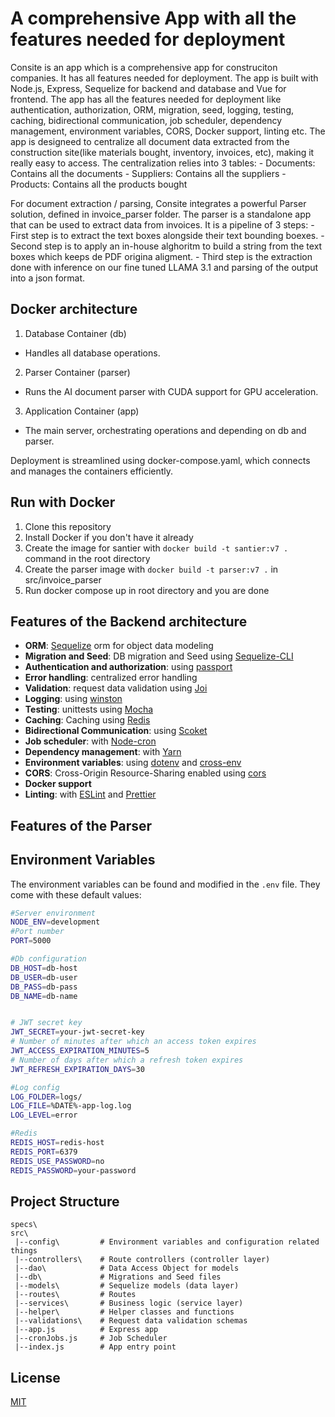# A comprehensive App with all the features needed for deployment
Consite is an app which is a comprehensive app for construciton companies. It has all features needed for deployment.
The app is built with Node.js, Express, Sequelize for backend and database and Vue for frontend. The app has all the features needed for deployment like authentication, authorization, ORM, migration, seed, logging, testing, caching, bidirectional communication, job scheduler, dependency management, environment variables, CORS, Docker support, linting etc.
The app is designeed to centralize all document data extracted from the construction site(like materials bought, inventory, invoices, etc), making it really easy to access.
The centralization relies into 3 tables: 
	- Documents: Contains all the documents 
	- Suppliers: Contains all the suppliers
	- Products: Contains all the products bought

For document extraction / parsing, Consite integrates a powerful Parser solution, defined in invoice_parser folder. The parser is a standalone app that can be used to extract data from invoices. 
It is a pipeline of 3 steps:
	- First step is to extract the text boxes alongside their text bounding boexes. 
	- Second step is to apply an in-house alghoritm to build a string from the text boxes which keeps de PDF origina aligment.
	- Third step is the extraction done with inference on our fine tuned LLAMA 3.1 and parsing of the output into a json format.

## Docker architecture

1. Database Container (db)
 - Handles all database operations.
2. Parser Container (parser)
 - Runs the AI document parser with CUDA support for GPU acceleration.
3. Application Container (app)
 - The main server, orchestrating operations and depending on db and parser.

Deployment is streamlined using docker-compose.yaml, which connects and manages the containers efficiently.

## Run with Docker

1. Clone this repository
2. Install Docker if you don't have it already
3. Create the image for santier with `docker build -t santier:v7 .` command in the root directory
4. Create the parser image with `docker build -t parser:v7 .` in src/invoice_parser
5. Run docker compose up in root directory and you are done


## Features of the Backend architecture

- **ORM**: [Sequelize](https://sequelize.org/)  orm for object data modeling
- **Migration and Seed**: DB migration and Seed using [Sequelize-CLI](https://github.com/sequelize/cli) 
- **Authentication and authorization**: using [passport](http://www.passportjs.org)
- **Error handling**: centralized error handling
- **Validation**: request data validation using [Joi](https://github.com/hapijs/joi)
- **Logging**: using [winston](https://github.com/winstonjs/winston) 
- **Testing**: unittests using [Mocha](https://mochajs.org/)
- **Caching**: Caching using [Redis](https://redis.io/)
- **Bidirectional Communication**: using [Scoket](https://socket.io/)
- **Job scheduler**: with [Node-cron](https://www.npmjs.com/package/node-cron)
- **Dependency management**: with [Yarn](https://yarnpkg.com)
- **Environment variables**: using [dotenv](https://github.com/motdotla/dotenv) and [cross-env](https://github.com/kentcdodds/cross-env#readme)
- **CORS**: Cross-Origin Resource-Sharing enabled using [cors](https://github.com/expressjs/cors)
- **Docker support**
- **Linting**: with [ESLint](https://eslint.org) and [Prettier](https://prettier.io)

## Features of the Parser

## Environment Variables

The environment variables can be found and modified in the `.env` file. They come with these default values:

```bash
#Server environment
NODE_ENV=development
#Port number
PORT=5000

#Db configuration
DB_HOST=db-host
DB_USER=db-user
DB_PASS=db-pass
DB_NAME=db-name


# JWT secret key
JWT_SECRET=your-jwt-secret-key
# Number of minutes after which an access token expires
JWT_ACCESS_EXPIRATION_MINUTES=5
# Number of days after which a refresh token expires
JWT_REFRESH_EXPIRATION_DAYS=30

#Log config
LOG_FOLDER=logs/
LOG_FILE=%DATE%-app-log.log
LOG_LEVEL=error

#Redis
REDIS_HOST=redis-host
REDIS_PORT=6379
REDIS_USE_PASSWORD=no
REDIS_PASSWORD=your-password

```

## Project Structure

```
specs\
src\
 |--config\         # Environment variables and configuration related things
 |--controllers\    # Route controllers (controller layer)
 |--dao\            # Data Access Object for models
 |--db\             # Migrations and Seed files
 |--models\         # Sequelize models (data layer)
 |--routes\         # Routes
 |--services\       # Business logic (service layer)
 |--helper\         # Helper classes and functions
 |--validations\    # Request data validation schemas
 |--app.js          # Express app
 |--cronJobs.js     # Job Scheduler
 |--index.js        # App entry point
```

## License

[MIT](LICENSE)
